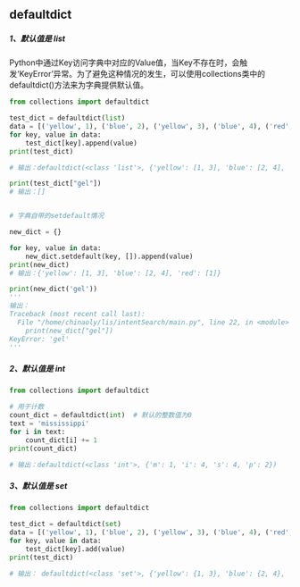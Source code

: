 ## defaultdict

##### 1、默认值是 list

Python中通过Key访问字典中对应的Value值，当Key不存在时，会触发‘KeyError’异常。为了避免这种情况的发生，可以使用collections类中的defaultdict()方法来为字典提供默认值。

```python
from collections import defaultdict

test_dict = defaultdict(list)
data = [('yellow', 1), ('blue', 2), ('yellow', 3), ('blue', 4), ('red', 1)]
for key, value in data:
    test_dict[key].append(value)
print(test_dict)

# 输出：defaultdict(<class 'list'>, {'yellow': [1, 3], 'blue': [2, 4], 'red': [1]})

print(test_dict["gel"])
# 输出：[]


# 字典自带的setdefault情况

new_dict = {}

for key, value in data:
    new_dict.setdefault(key, []).append(value)
print(new_dict)
# 输出：{'yellow': [1, 3], 'blue': [2, 4], 'red': [1]}

print(new_dict('gel'))
'''
输出：
Traceback (most recent call last):
  File "/home/chinaoly/lis/intentSearch/main.py", line 22, in <module>
    print(new_dict["gel"])
KeyError: 'gel'
'''
```

##### 2、默认值是 int

```python
from collections import defaultdict

# 用于计数
count_dict = defaultdict(int)  # 默认的整数值为0
text = 'mississippi'
for i in text:
    count_dict[i] += 1
print(count_dict)

# 输出：defaultdict(<class 'int'>, {'m': 1, 'i': 4, 's': 4, 'p': 2})

```

##### 3、默认值是 set

```python
from collections import defaultdict

test_dict = defaultdict(set)
data = [('yellow', 1), ('blue', 2), ('yellow', 3), ('blue', 4), ('red', 1)]
for key, value in data:
    test_dict[key].add(value)
print(test_dict)

# 输出： defaultdict(<class 'set'>, {'yellow': {1, 3}, 'blue': {2, 4}, 'red': {1}})
```